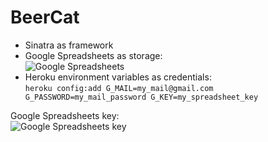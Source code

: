 BeerCat
=======

- Sinatra as framework
- Google Spreadsheets as storage:  
![Google Spreadsheets](http://pix.am/GENH.png "Google Spreadsheets")
- Heroku environment variables as credentials:  
```heroku config:add G_MAIL=my_mail@gmail.com G_PASSWORD=my_mail_password G_KEY=my_spreadsheet_key```

Google Spreadsheets key:  
![Google Spreadsheets key](http://pix.am/zz3b.png "Google Spreadsheets key")